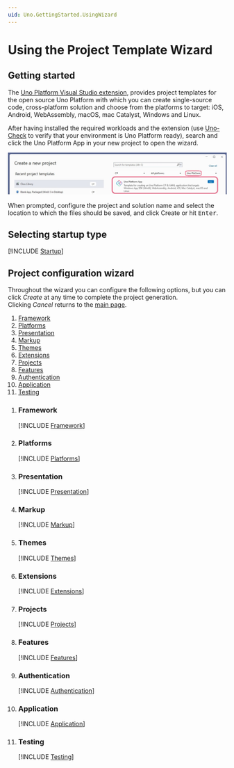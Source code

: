```yaml
---
uid: Uno.GettingStarted.UsingWizard
---
```


# Using the Project Template Wizard

## Getting started

The [Uno Platform Visual Studio extension](https://marketplace.visualstudio.com/items?itemName=unoplatform.uno-platform-addin-2022), provides project templates for the open source Uno Platform with which you can create single-source code, cross-platform solution and choose from the platforms to target: iOS, Android, WebAssembly, macOS, mac Catalyst, Windows and Linux.

After having installed the required workloads and the extension (use [Uno-Check](xref:UnoCheck.UsingUnoCheck) to verify that your environment is Uno Platform ready), search and click the Uno Platform App in your new project to open the wizard.

![](assets/create-new-project.jpg)

When prompted, configure the project and solution name and select the location to which the files should be saved, and click Create or hit <kbd>Enter</kbd>.

## Selecting startup type

[!INCLUDE [Startup](startup.md)]

## Project configuration wizard

Throughout the wizard you can configure the following options, but you can click *Create* at any time to complete the project generation.  
Clicking *Cancel* returns to the [main page](#selecting-startup-type).

1. [Framework](#framework)
1. [Platforms](#platforms)
1. [Presentation](#presentation)
1. [Markup](#markup)
1. [Themes](#themes)
1. [Extensions](#extensions)
1. [Projects](#projects)
1. [Features](#features)
1. [Authentication](#authentication)
1. [Application](#application)
1. [Testing](#testing)


<!-- do not delete this line - it ends previous list -->

1. ### Framework

    [!INCLUDE [Framework](framework.md)]

1. ### Platforms

    [!INCLUDE [Platforms](platforms.md)]

1. ### Presentation

    [!INCLUDE [Presentation](presentation.md)]    

1. ### Markup

    [!INCLUDE [Markup](markup.md)]

1. ### Themes

    [!INCLUDE [Themes](themes.md)]

1. ### Extensions

    [!INCLUDE [Extensions](extensions.md)]

1. ### Projects

    [!INCLUDE [Projects](projects.md)]

1. ### Features

    [!INCLUDE [Features](features.md)]

1. ### Authentication

    [!INCLUDE [Authentication](authentication.md)]

1. ### Application

    [!INCLUDE [Application](application.md)]

1. ### Testing

    [!INCLUDE [Testing](testing.md)]
